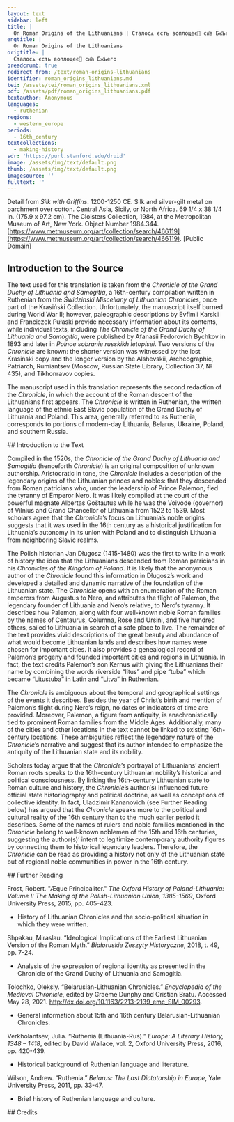 ```yaml
---
layout: text
sidebar: left
title: |
  On Roman Origins of the Lithuanians | Сталосѧ єсть воплощеє сн҃а Бж҃ьего
engtitle: |
  On Roman Origins of the Lithuanians
origtitle: |
  Сталосѧ єсть воплощеє сн҃а Бж҃ьего
breadcrumb: true
redirect_from: /text/roman-origins-lithuanians
identifier: roman_origins_lithuanians.md
tei: /assets/tei/roman_origins_lithuanians.xml
pdf: /assets/pdf/roman_origins_lithuanians.pdf
textauthor: Anonymous
languages:
  - ruthenian
regions:
  - western_europe
periods:
  - 16th_century
textcollections:
  - making-history
sdr: 'https://purl.stanford.edu/druid'
image: /assets/img/text/default.png
thumb: /assets/img/text/default.png
imagesource: ''
fulltext: ''
---
```

 Detail from _Silk with Griffins_. 1200-1250 CE. Silk and silver-gilt metal on parchment over cotton. Central Asia, Sicily, or North Africa. 69 1/4 x 38 1/4 in. (175.9 x 97.2 cm). The Cloisters Collection, 1984, at the Metropolitan Museum of Art, New York. Object Number 1984.344. [https://www.metmuseum.org/art/collection/search/466119](https://www.metmuseum.org/art/collection/search/466119). [Public Domain]

 
 
## Introduction to the Source 
<p>The text used for this translation is taken from the <em>Chronicle of the Grand Duchy of Lithuania and Samogitia</em>, a 16th-century compilation written in Ruthenian from the <em>Świdzinski Miscellany of Lithuanian Chronicles</em>, once part of the Krasiński Collection. Unfortunately, the manuscript itself burned during World War II; however, paleographic descriptions by Evfimii Karskii and Franciczek Pułaski provide necessary information about its contents, while individual texts, including <em>The Chronicle of the Grand Duchy of Lithuania and Samogitia</em>, were published by Afanasii Fedorovich Bychkov in 1893 and later in <em>Polnoe sobranie russkikh letopisei</em>. Two versions of the <em>Chronicle</em> are known: the shorter version was witnessed by the lost Krasiński copy and the longer version by the Alshevskii, Archeographic, Patriarch, Rumiantsev (Moscow, Russian State Library, Collection 37, № 435), and Tikhonravov copies.</p> <p>The manuscript used in this translation represents the second redaction of the <em>Chronicle</em>, in which the account of the Roman descent of the Lithuanians first appears. The <em>Chronicle</em> is written in Ruthenian, the written language of the ethnic East Slavic population of the Grand Duchy of Lithuania and Poland. This area, generally referred to as Ruthenia, corresponds to portions of modern-day Lithuania, Belarus, Ukraine, Poland, and southern Russia.</p>
## Introduction to the Text 
<p>Compiled in the 1520s, the <em>Chronicle of the Grand Duchy of Lithuania and Samogitia</em> (henceforth <em>Chronicle</em>) is an original composition of unknown authorship. Aristocratic in tone, the <em>Chronicle</em> includes a description of the legendary origins of the Lithuanian princes and nobles: that they descended from Roman patricians who, under the leadership of Prince Palemon, fled the tyranny of Emperor Nero. It was likely compiled at the court of the powerful magnate Albertas Goštautus while he was the Voivode (governor) of Vilnius and Grand Chancellor of Lithuania from 1522 to 1539. Most scholars agree that the <em>Chronicle</em>’s focus on Lithuania’s noble origins suggests that it was used in the 16th century as a historical justification for Lithuania’s autonomy in its union with Poland and to distinguish Lithuania from neighboring Slavic realms.</p> <p>The Polish historian Jan Długosz (1415-1480) was the first to write in a work of history the idea that the Lithuanians descended from Roman patricians in his <em>Chronicles of the Kingdom of Poland</em>. It is likely that the anonymous author of the <em>Chronicle</em> found this information in Długosz’s work and developed a detailed and dynamic narrative of the foundation of the Lithuanian state. The <em>Chronicle</em> opens with an enumeration of the Roman emperors from Augustus to Nero, and attributes the flight of Palemon, the legendary founder of Lithuania and Nero’s relative, to Nero’s tyranny. It describes how Palemon, along with four well-known noble Roman families by the names of Centaurus, Columna, Rose and Ursini, and five hundred others, sailed to Lithuania in search of a safe place to live. The remainder of the text provides vivid descriptions of the great beauty and abundance of what would become Lithuanian lands and describes how names were chosen for important cities. It also provides a genealogical record of Palemon’s progeny and founded important cities and regions in Lithuania. In fact, the text credits Palemon’s son Kernus with giving the Lithuanians their name by combining the words riverside “litus” and pipe “tuba” which became “Litustuba” in Latin and “Litva” in Ruthenian.</p> <p>The <em>Chronicle</em> is ambiguous about the temporal and geographical settings of the events it describes. Besides the year of Christ’s birth and mention of Palemon’s flight during Nero’s reign, no dates or indicators of time are provided. Moreover, Palemon, a figure from antiquity, is anachronistically tied to prominent Roman families from the Middle Ages. Additionally, many of the cities and other locations in the text cannot be linked to existing 16th-century locations. These ambiguities reflect the legendary nature of the <em>Chronicle</em>’s narrative and suggest that its author intended to emphasize the antiquity of the Lithuanian state and its nobility.</p> <p>Scholars today argue that the <em>Chronicle</em>’s portrayal of Lithuanians’ ancient Roman roots speaks to the 16th-century Lithuanian nobility’s historical and political consciousness. By linking the 16th-century Lithuanian state to Roman culture and history, the <em>Chronicle</em>’s author(s) influenced future official state historiography and political doctrine, as well as conceptions of collective identity. In fact, Uladzimir Kananovich (see Further Reading below) has argued that the <em>Chronicle</em> speaks more to the political and cultural reality of the 16th century than to the much earlier period it describes. Some of the names of rulers and noble families mentioned in the <em>Chronicle</em> belong to well-known noblemen of the 15th and 16th centuries, suggesting the author(s)’ intent to legitimize contemporary authority figures by connecting them to historical legendary leaders. Therefore, the <em>Chronicle</em> can be read as providing a history not only of the Lithuanian state but of regional noble communities in power in the 16th century.</p>
## Further Reading 
<p>Frost, Robert. "Æque Principaliter." <em>The Oxford History of Poland-Lithuania: Volume I: The Making of the Polish-Lithuanian Union, 1385-1569</em>, Oxford University Press, 2015, pp. 405-423.</p> <ul> <li>History of Lithuanian Chronicles and the socio-political situation in which they were written.</li> </ul> <p>Shpakau, Miraslau. “Ideological Implications of the Earliest Lithuanian Version of the Roman Myth.” <em>Białoruskie Zeszyty Historyczne</em>, 2018, t. 49, pp. 7-24.</p> <ul> <li>Analysis of the expression of regional identity as presented in the Chronicle of the Grand Duchy of Lithuania and Samogitia.</li> </ul> <p>Tolochko, Oleksiy. “Belarusian-Lithuanian Chronicles.” <em>Encyclopedia of the Medieval Chronicle</em>, edited by Graeme Dunphy and Cristian Bratu. Accessed May 28, 2021. <a href="http://dx.doi.org/10.1163/2213-2139_emc_SIM_00293">http://dx.doi.org/10.1163/2213-2139_emc_SIM_00293</a>.</p> <ul> <li>General information about 15th and 16th century Belarusian-Lithuanian Chronicles.</li> </ul> <p>Verkholantsev, Julia. “Ruthenia (Lithuania-Rus).” <em>Europe: A Literary History, 1348 – 1418</em>, edited by David Wallace, vol. 2, Oxford University Press, 2016, pp. 420-439.</p> <ul> <li>Historical background of Ruthenian language and literature.</li> </ul> <p>Wilson, Andrew. “Ruthenia.” <em>Belarus: The Last Dictatorship in Europe</em>, Yale University Press, 2011, pp. 33-47.</p> <ul> <li>Brief history of Ruthenian language and culture.</li> </ul>
## Credits

